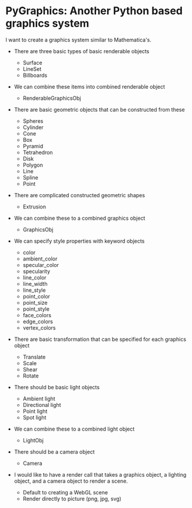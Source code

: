 PyGraphics: Another Python based graphics system
================================================

I want to create a graphics system similar to Mathematica's.

+ There are three basic types of basic renderable objects
    - Surface
    - LineSet
    - Billboards

+ We can combine these items into combined renderable object
    - RenderableGraphicsObj

+ There are basic geometric objects that can be constructed from 
  these
    - Spheres
    - Cylinder
    - Cone
    - Box
    - Pyramid
    - Tetrahedron
    - Disk
    - Polygon
    - Line
    - Spline
    - Point

+ There are complicated constructed geometric shapes
    - Extrusion

+ We can combine these to a combined graphics object
    - GraphicsObj

+ We can specify style properties with keyword objects
    - color
    - ambient_color
    - specular_color
    - specularity
    - line_color
    - line_width
    - line_style
    - point_color
    - point_size
    - point_style
    - face_colors
    - edge_colors
    - vertex_colors

+ There are basic transformation that can be specified for each
  graphics object
    - Translate
    - Scale
    - Shear
    - Rotate

+ There should be basic light objects
    - Ambient light
    - Directional light
    - Point light
    - Spot light

+ We can combine these to a combined light object
    - LightObj

+ There should be a camera object
    - Camera

+ I would like to have a render call that takes a graphics object, a 
  lighting object, and a camera object to render a scene.
    - Default to creating a WebGL scene
    - Render directly to picture (png, jpg, svg)
